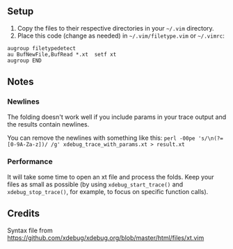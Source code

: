 ## Setup

1. Copy the files to their respective directories in your `~/.vim` directory.
1. Place this code (change as needed) in `~/.vim/filetype.vim` or `~/.vimrc`:
```
augroup filetypedetect
au BufNewFile,BufRead *.xt  setf xt
augroup END
```

## Notes

### Newlines
The folding doesn't work well if you include params in your trace output and the results contain newlines.

You can remove the newlines with something like this: `perl -00pe 's/\n(?=[0-9A-Za-z])/ /g' xdebug_trace_with_params.xt > result.xt`

### Performance
It will take some time to open an xt file and process the folds. Keep your files as small as possible (by using `xdebug_start_trace()` and `xdebug_stop_trace()`, for example, to focus on specific function calls).

## Credits
Syntax file from https://github.com/xdebug/xdebug.org/blob/master/html/files/xt.vim
